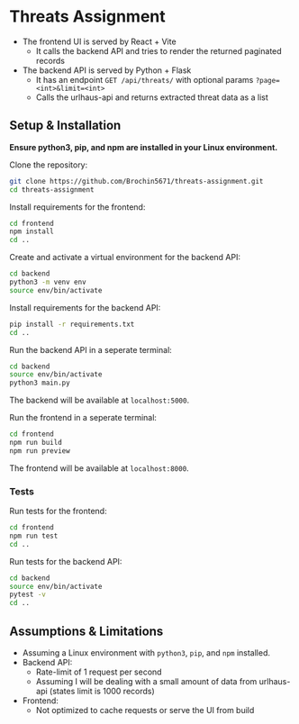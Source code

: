 # Threats Assignment

- The frontend UI is served by React + Vite
  - It calls the backend API and tries to render the returned paginated records
- The backend API is served by Python + Flask
  - It has an endpoint `GET /api/threats/` with optional params `?page=<int>&limit=<int>`
  - Calls the urlhaus-api and returns extracted threat data as a list

## Setup & Installation

**Ensure python3, pip, and npm are installed in your Linux environment.**

Clone the repository:

```bash
git clone https://github.com/Brochin5671/threats-assignment.git
cd threats-assignment
```

Install requirements for the frontend:

```bash
cd frontend
npm install
cd ..
```

Create and activate a virtual environment for the backend API:

```bash
cd backend
python3 -m venv env
source env/bin/activate
```

Install requirements for the backend API:

```bash
pip install -r requirements.txt
cd ..
```

Run the backend API in a seperate terminal:

```bash
cd backend
source env/bin/activate
python3 main.py
```

The backend will be available at `localhost:5000`.

Run the frontend in a seperate terminal:

```bash
cd frontend
npm run build
npm run preview
```

The frontend will be available at `localhost:8000`.

### Tests

Run tests for the frontend:

```bash
cd frontend
npm run test
cd ..
```

Run tests for the backend API:

```bash
cd backend
source env/bin/activate
pytest -v
cd ..
```

## Assumptions & Limitations

- Assuming a Linux environment with `python3`, `pip`, and `npm` installed.
- Backend API:
  - Rate-limit of 1 request per second
  - Assuming I will be dealing with a small amount of data from urlhaus-api (states limit is 1000 records)
- Frontend:
  - Not optimized to cache requests or serve the UI from build
